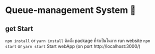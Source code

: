 # Queue-management System :cherries: 


## get Start 
`npm install` or `yarn install` ติดตั้ง package ที่จำเป็นในการ run website
`npm start`  or `yarn start` Start webApp (on port http://localhost:3000/) 
